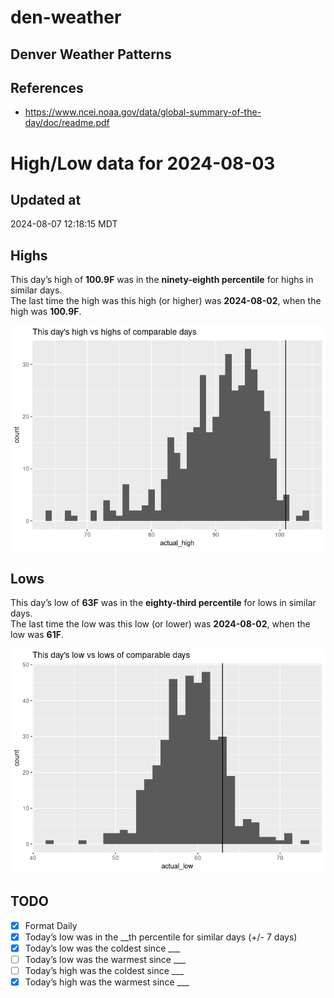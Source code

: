 

# den-weather

## Denver Weather Patterns

## References

- <https://www.ncei.noaa.gov/data/global-summary-of-the-day/doc/readme.pdf>

# High/Low data for 2024-08-03

## Updated at

2024-08-07 12:18:15 MDT

## Highs

This day’s high of **100.9F** was in the **ninety-eighth percentile**
for highs in similar days.  
The last time the high was this high (or higher) was **2024-08-02**,
when the high was **100.9F**.

![](readme_files/figure-commonmark/unnamed-chunk-4-1.png)

## Lows

This day’s low of **63F** was in the **eighty-third percentile** for
lows in similar days.  
The last time the low was this low (or lower) was **2024-08-02**, when
the low was **61F**.

![](readme_files/figure-commonmark/unnamed-chunk-6-1.png)

## TODO

- [x] Format Daily
- [x] Today’s low was in the \_\_th percentile for similar days (+/- 7
  days)
- [x] Today’s low was the coldest since \_\_\_
- [ ] Today’s low was the warmest since \_\_\_
- [ ] Today’s high was the coldest since \_\_\_
- [x] Today’s high was the warmest since \_\_\_
